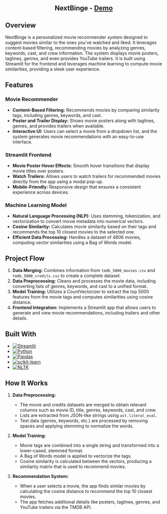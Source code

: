 <div align="center"><h2>NextBinge - <a href="https://nextbinge.streamlit.app/">Demo</a></h2></div>

## Overview

NextBinge is a personalized movie recommender system designed to suggest movies similar to the ones you've watched and liked. It leverages content-based filtering, recommending movies by analyzing genres, keywords, cast, and crew information. The system displays movie posters, taglines, genres, and even provides YouTube trailers. It is built using Streamlit for the frontend and leverages machine learning to compute movie similarities, providing a sleek user experience.

## Features

### Movie Recommender
- **Content-Based Filtering:** Recommends movies by comparing similarity tags, including genres, keywords, and cast.
- **Poster and Trailer Display:** Shows movie posters along with taglines, genres, and provides trailers when available.
- **Interactive UI:** Users can select a movie from a dropdown list, and the system generates movie recommendations with an easy-to-use interface.

### Streamlit Frontend
- **Movie Poster Hover Effects:** Smooth hover transitions that display movie titles over posters.
- **Watch Trailers:** Allows users to watch trailers for recommended movies directly from the app using a modal pop-up.
- **Mobile-Friendly:** Responsive design that ensures a consistent experience across devices.

### Machine Learning Model
- **Natural Language Processing (NLP):** Uses stemming, tokenization, and vectorization to convert movie metadata into numerical vectors.
- **Cosine Similarity:** Calculates movie similarity based on their tags and recommends the top 10 closest movies to the selected one.
- **Efficient Data Processing:** Handles a dataset of 4806 movies, computing vector similarities using a Bag of Words model.

## Project Flow

1. **Data Merging:** Combines information from `tmdb_5000_movies.csv` and `tmdb_5000_credits.csv` to create a complete dataset.
2. **Data Preprocessing:** Cleans and processes the movie data, including converting lists of genres, keywords, and cast to a unified format.
3. **Model Training:** Utilizes a CountVectorizer to extract the top 5000 features from the movie tags and computes similarities using cosine distance.
4. **Frontend Integration:** Implements a Streamlit app that allows users to generate and view movie recommendations, including trailers and other details.

## Built With

- [![Streamlit][Streamlit-img]][Streamlit-url]
- [![Python][Python-img]][Python-url]
- [![Pandas][Pandas-img]][Pandas-url]
- [![scikit-learn][Sklearn-img]][Sklearn-url]
- [![NLTK][NLTK-img]][NLTK-url]

## How It Works

1. **Data Preprocessing:**
   - The movie and credits datasets are merged to obtain relevant columns such as movie ID, title, genres, keywords, cast, and crew.
   - Lists are extracted from JSON-like strings using `ast.literal_eval`.
   - Text data (genres, keywords, etc.) are processed by removing spaces and applying stemming to normalize the words.

2. **Model Training:**
   - Movie tags are combined into a single string and transformed into a lower-cased, stemmed format.
   - A Bag of Words model is applied to vectorize the tags.
   - Cosine similarity is calculated between the vectors, producing a similarity matrix that is used to recommend movies.

3. **Recommendation System:**
   - When a user selects a movie, the app finds similar movies by calculating the cosine distance to recommend the top 10 closest movies.
   - The app fetches additional details like posters, taglines, genres, and YouTube trailers via the TMDB API.

<!-- MARKDOWN LINKS & IMAGES -->
[Streamlit-img]: https://img.shields.io/badge/Streamlit-black?style=for-the-badge&logo=streamlit
[Streamlit-url]: https://streamlit.io/
[Python-img]: https://img.shields.io/badge/Python-blue?style=for-the-badge&logo=python
[Python-url]: https://www.python.org/
[Pandas-img]: https://img.shields.io/badge/Pandas-black?style=for-the-badge&logo=pandas
[Pandas-url]: https://pandas.pydata.org/
[Sklearn-img]: https://img.shields.io/badge/scikit--learn-orange?style=for-the-badge&logo=scikit-learn
[Sklearn-url]: https://scikit-learn.org/stable/
[NLTK-img]: https://img.shields.io/badge/NLTK-green?style=for-the-badge&logo=python
[NLTK-url]: https://www.nltk.org/



